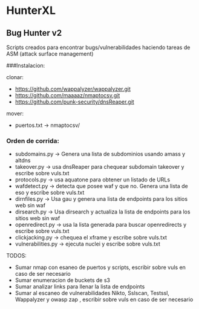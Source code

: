 # HunterXL
## Bug Hunter v2

Scripts creados para encontrar bugs/vulnerabilidades haciendo tareas de ASM (attack surface management)

###Instalacion:

clonar: 
* https://github.com/wappalyzer/wappalyzer.git 
* https://github.com/maaaaz/nmaptocsv.git 
* https://github.com/punk-security/dnsReaper.git

mover: 
* puertos.txt -> nmaptocsv/

### Orden de corrida:
* subdomains.py -> Genera una lista de subdominios usando amass y altdns
* takeover.py -> usa dnsReaper para chequear subdomain takeover y escribe sobre vuls.txt
* protocols.py -> usa aquatone para obtener un listado de URLs
* wafdetect.py -> detecta que posee waf y que no. Genera una lista de eso y escribe sobre vuls.txt
* dirnfiles.py -> Usa gau y genera una lista de endpoints para los sitios web sin waf
* dirsearch.py -> Usa dirsearch y actualiza la lista de endpoints para los sitios web sin waf
* openredirect.py -> usa la lista generada para buscar openredirects y escribe sobre vuls.txt
* clickjacking.py -> chequea el xframe y escribe sobre vuls.txt
* vulnerabilities.py -> ejecuta nuclei y escribe sobre vuls.txt


TODOS:
* Sumar nmap con esaneo de puertos y scripts, escribir sobre vuls en caso de ser necesario
* Sumar enumeracion de buckets de s3
* Sumar analizar links para llenar la lista de endpoints
* Sumar al escaneo de vulnerabilidades Nikto, Sslscan, Testssl, Wappalyzer y owasp zap , escribir sobre vuls en caso de ser necesario
